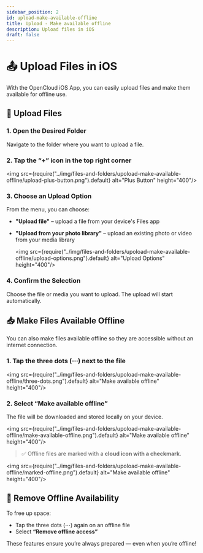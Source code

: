 ```yaml
---
sidebar_position: 2
id: upload-make-available-offline
title: Upload - Make available offline
description: Upload files in iOS
draft: false
---
```


# 📤 Upload Files in iOS

With the OpenCloud iOS App, you can easily upload files and make them available for offline use.

## 🔼 Upload Files

### 1. Open the Desired Folder

Navigate to the folder where you want to upload a file.

### 2. Tap the **“+” icon** in the top right corner

<img src={require("../img/files-and-folders/upoload-make-available-offline/upload-plus-button.png").default} alt="Plus Button" height="400"/>

### 3. Choose an Upload Option

From the menu, you can choose:

- **"Upload file"** – upload a file from your device's Files app
- **"Upload from your photo library"** – upload an existing photo or video from your media library

  <img src={require("../img/files-and-folders/upoload-make-available-offline/upload-options.png").default} alt="Upload Options" height="400"/>

### 4. Confirm the Selection

Choose the file or media you want to upload. The upload will start automatically.

## 📥 Make Files Available Offline

You can also make files available offline so they are accessible without an internet connection.

### 1. Tap the **three dots** (⋯) next to the file

<img src={require("../img/files-and-folders/upoload-make-available-offline/three-dots.png").default} alt="Make available offline" height="400"/>

### 2. Select **“Make available offline”**

The file will be downloaded and stored locally on your device.

<img src={require("../img/files-and-folders/upoload-make-available-offline/make-available-offline.png").default} alt="Make available offline" height="400"/>

> ✅ Offline files are marked with a **cloud icon with a checkmark**.

<img src={require("../img/files-and-folders/upoload-make-available-offline/marked-offline.png").default} alt="Make available offline" height="400"/>

## 🔄 Remove Offline Availability

To free up space:

- Tap the three dots (⋯) again on an offline file
- Select **“Remove offline access”**

These features ensure you’re always prepared — even when you’re offline!
